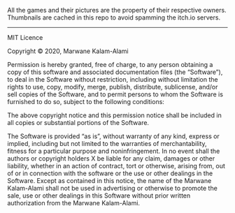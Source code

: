 All the games and their pictures are the property of their respective owners. Thumbnails are cached in this repo to avoid spamming the itch.io servers.

----

MIT Licence

Copyright © 2020, Marwane Kalam-Alami

Permission is hereby granted, free of charge, to any person obtaining a copy of this software and associated documentation files (the “Software”), to deal in the Software without restriction, including without limitation the rights to use, copy, modify, merge, publish, distribute, sublicense, and/or sell copies of the Software, and to permit persons to whom the Software is furnished to do so, subject to the following conditions:

The above copyright notice and this permission notice shall be included in all copies or substantial portions of the Software.

The Software is provided “as is”, without warranty of any kind, express or implied, including but not limited to the warranties of merchantability, fitness for a particular purpose and noninfringement. In no event shall the authors or copyright holders X be liable for any claim, damages or other liability, whether in an action of contract, tort or otherwise, arising from, out of or in connection with the software or the use or other dealings in the Software.
Except as contained in this notice, the name of the Marwane Kalam-Alami shall not be used in advertising or otherwise to promote the sale, use or other dealings in this Software without prior written authorization from the Marwane Kalam-Alami.
